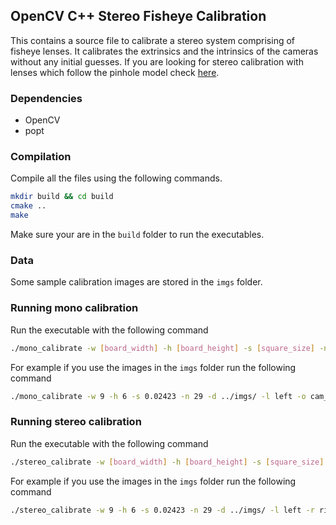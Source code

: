 ## OpenCV C++ Stereo Fisheye Calibration

This contains a source file to calibrate a stereo system comprising of fisheye lenses. It calibrates the extrinsics and the intrinsics of the cameras without any initial guesses. If you are looking for stereo calibration with lenses which follow the pinhole model check [here](https://github.com/sourishg/stereo_calibration).

### Dependencies

- OpenCV
- popt

### Compilation

Compile all the files using the following commands.

```bash
mkdir build && cd build
cmake ..
make
```

Make sure your are in the `build` folder to run the executables.

### Data

Some sample calibration images are stored in the `imgs` folder.

### Running mono calibration

Run the executable with the following command

```bash
./mono_calibrate -w [board_width] -h [board_height] -s [square_size] -n [num_imgs] -d [img_dir] -l [left_img_prefix] -o [calib_file]
```

For example if you use the images in the `imgs` folder run the following command

```bash
./mono_calibrate -w 9 -h 6 -s 0.02423 -n 29 -d ../imgs/ -l left -o cam_mono.yml
```

### Running stereo calibration

Run the executable with the following command

```bash
./stereo_calibrate -w [board_width] -h [board_height] -s [square_size] -n [num_imgs] -d [img_dir] -l [left_img_prefix] -r [right_img_prefix] -o [calib_file]
```

For example if you use the images in the `imgs` folder run the following command

```bash
./stereo_calibrate -w 9 -h 6 -s 0.02423 -n 29 -d ../imgs/ -l left -r right -o cam_stereo.yml
```